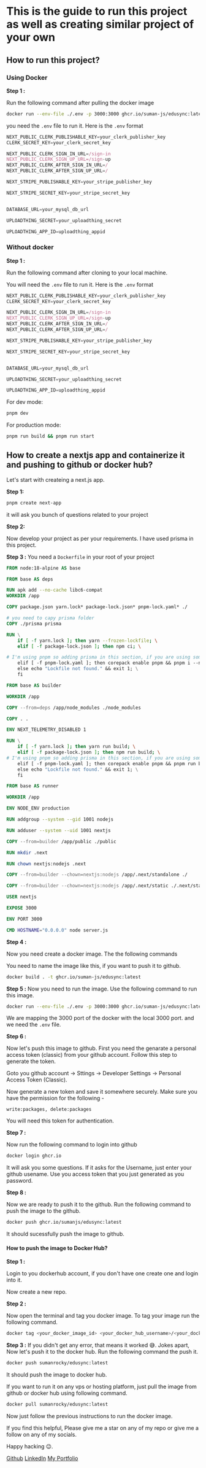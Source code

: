 # This is the guide to run this project as well as creating similar project of your own

## How to run this project?

### Using Docker

**Step 1 :**

Run the following command after pulling the docker image

```bash
docker run --env-file ./.env -p 3000:3000 ghcr.io/suman-js/edusync:latest
```

you need the `.env` file to run it. Here is the `.env` format

```javascript
NEXT_PUBLIC_CLERK_PUBLISHABLE_KEY=your_clerk_publisher_key
CLERK_SECRET_KEY=your_clerk_secret_key

NEXT_PUBLIC_CLERK_SIGN_IN_URL=/sign-in
NEXT_PUBLIC_CLERK_SIGN_UP_URL=/sign-up
NEXT_PUBLIC_CLERK_AFTER_SIGN_IN_URL=/
NEXT_PUBLIC_CLERK_AFTER_SIGN_UP_URL=/

NEXT_STRIPE_PUBLISHABLE_KEY=your_stripe_publisher_key

NEXT_STRIPE_SECRET_KEY=your_stripe_secret_key


DATABASE_URL=your_mysql_db_url

UPLOADTHING_SECRET=your_uploadthing_secret

UPLOADTHING_APP_ID=uploadthing_appid
```

### Without docker

**Step 1 :**

Run the following command after cloning to your local machine.

You will need the `.env` file to run it. Here is the `.env` format

```javascript
NEXT_PUBLIC_CLERK_PUBLISHABLE_KEY=your_clerk_publisher_key
CLERK_SECRET_KEY=your_clerk_secret_key

NEXT_PUBLIC_CLERK_SIGN_IN_URL=/sign-in
NEXT_PUBLIC_CLERK_SIGN_UP_URL=/sign-up
NEXT_PUBLIC_CLERK_AFTER_SIGN_IN_URL=/
NEXT_PUBLIC_CLERK_AFTER_SIGN_UP_URL=/

NEXT_STRIPE_PUBLISHABLE_KEY=your_stripe_publisher_key

NEXT_STRIPE_SECRET_KEY=your_stripe_secret_key


DATABASE_URL=your_mysql_db_url

UPLOADTHING_SECRET=your_uploadthing_secret

UPLOADTHING_APP_ID=uploadthing_appid
```

For dev mode:

```bash
pnpm dev
```

For production mode:

```bash
pnpm run build && pnpm run start

```

## How to create a nextjs app and containerize it and pushing to github or docker hub?

Let's start with createing a next.js app.

**Step 1:**

```bash
pnpm create next-app
```

it will ask you bunch of questions related to your project

**Step 2:**

Now develop your project as per your requirements. I have used prisma in this project.

**Step 3 :**
You need a `Dockerfile` in your root of your project

```dockerfile
FROM node:18-alpine AS base

FROM base AS deps

RUN apk add --no-cache libc6-compat
WORKDIR /app

COPY package.json yarn.lock* package-lock.json* pnpm-lock.yaml* ./

# you need to capy prisma folder
COPY ./prisma prisma

RUN \
    if [ -f yarn.lock ]; then yarn --frozen-lockfile; \
    elif [ -f package-lock.json ]; then npm ci; \

# I'm using pnpm so adding prisma in this section, if you are using something else the make the changes to there
    elif [ -f pnpm-lock.yaml ]; then corepack enable pnpm && pnpm i --no-frozen-lockfile; \
    else echo "Lockfile not found." && exit 1; \
    fi

FROM base AS builder

WORKDIR /app

COPY --from=deps /app/node_modules ./node_modules

COPY . .

ENV NEXT_TELEMETRY_DISABLED 1

RUN \
    if [ -f yarn.lock ]; then yarn run build; \
    elif [ -f package-lock.json ]; then npm run build; \
# I'm using pnpm so adding prisma in this section, if you are using something else the make the changes to there
    elif [ -f pnpm-lock.yaml ]; then corepack enable pnpm && pnpm run build; \
    else echo "Lockfile not found." && exit 1; \
    fi

FROM base AS runner

WORKDIR /app

ENV NODE_ENV production

RUN addgroup --system --gid 1001 nodejs

RUN adduser --system --uid 1001 nextjs

COPY --from=builder /app/public ./public

RUN mkdir .next

RUN chown nextjs:nodejs .next

COPY --from=builder --chown=nextjs:nodejs /app/.next/standalone ./

COPY --from=builder --chown=nextjs:nodejs /app/.next/static ./.next/static

USER nextjs

EXPOSE 3000

ENV PORT 3000

CMD HOSTNAME="0.0.0.0" node server.js

```

**Step 4 :**

Now you need create a docker image. The the following commands

You need to name the image like this, if you want to push it to github.

```bash
docker build . -t ghcr.io/suman-js/edusync:latest
```

**Step 5 :**
Now you need to run the image. Use the following command to run this image.

```bash
docker run --env-file ./.env -p 3000:3000 ghcr.io/suman-js/edusync:latest
```

We are mapping the 3000 port of the docker with the local 3000 port. and we need the `.env` file.

**Step 6 :**

Now let's push this image to github. First you need the genarate a personal access token (classic) from your github account. Follow this step to generate the token.

Goto you github account -> Sttings -> Developer Settings -> Personal Access Token (Classic).

Now generate a new token and save it somewhere securely. Make sure you have the permission for the following -

`write:packages,
delete:packages`

You will need this token for authentication.

**Step 7 :**

Now run the following command to login into github

```bash
docker login ghcr.io
```

It will ask you some questions. If it asks for the Username, just enter your github usename. Use you access token that you just generated as you password.

**Step 8 :**

Now we are ready to push it to the github. Run the following command to push the image to the github.

```bash
docker push ghcr.io/sumanjs/edusync:latest
```

It should sucessfully push the image to github.

#### How to push the image to Docker Hub?

**Step 1 :**

Login to you dockerhub account, if you don't have one create one and login into it.

Now create a new repo.

**Step 2 :**

Now open the terminal and tag you docker image. To tag your image run the following command.

```bash
docker tag <your_docker_image_id> <your_docker_hub_username>/<your_docker_hub_repo_name>:<tag e.g. latest or v1>
```

**Step 3 :**
If you didn't get any error, that means it worked :sweat_smile:. Jokes apart, Now let's push it to the docker hub. Run the following command the push it.

```bash
docker push sumanrocky/edusync:latest
```

It should push the image to docker hub.

If you want to run it on any vps or hosting platform, just pull the image from github or docker hub using following command.

```bash
docker pull sumanrocky/edusync:latest
```

Now just follow the previous instructions to run the docker image.

If you find this helpful, Please give me a star on any of my repo or give me a follow on any of my socials.

Happy hacking :wink:.

[Github](https://github.com/Suman-JS)
[LinkedIn](https://www.linkedin.com/in/suman7mondal/)
[My Portfolio](https://codejourneysuman.vercel.app/)
